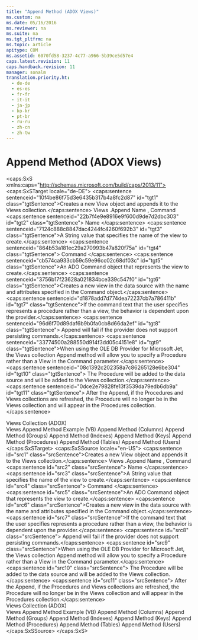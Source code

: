 ```yaml
---
title: "Append Method (ADOX Views)"
ms.custom: na
ms.date: 05/16/2016
ms.reviewer: na
ms.suite: na
ms.tgt_pltfrm: na
ms.topic: article
apitype: COM
ms.assetid: 6070fd58-3237-4c77-a966-5b39ce5d57e4
caps.latest.revision: 11
caps.handback.revision: 11
manager: sonalm
translation.priority.ht: 
  - de-de
  - es-es
  - fr-fr
  - it-it
  - ja-jp
  - ko-kr
  - pt-br
  - ru-ru
  - zh-cn
  - zh-tw
---
```

# Append Method (ADOX Views)
<?xml version="1.0" encoding="utf-8"?>
<caps:SxS xmlns:caps="http://schemas.microsoft.com/build/caps/2013/11">
  <caps:SxSTarget locale="de-DE">
    <developerReferenceWithSyntaxDocument xsi:schemaLocation="http://ddue.schemas.microsoft.com/authoring/2003/5 http://dduestorage.blob.core.windows.net/ddueschema/developer.xsd" xmlns="http://ddue.schemas.microsoft.com/authoring/2003/5" xmlns:xlink="http://www.w3.org/1999/xlink" xmlns:xsi="http://www.w3.org/2001/XMLSchema-instance">
      <introduction>
        <para>
          <caps:sentence sentenceid="10f4be86f75d3e6435b317b4a8fc2d87" id="tgt1" class="tgtSentence">Creates a new <legacyLink xlink:href="653421ce-7b94-43d0-9bc6-4900f8f2af45">View</legacyLink> object and appends it to the <legacyLink xlink:href="a55d380c-2b7b-4b57-af74-8ba0b3de0db9">Views</legacyLink> collection.</caps:sentence>
        </para>
      </introduction>
      <syntaxSection>
        <legacySyntax>
          <parameterReference>Views</parameterReference>
          <legacyBold>.Append </legacyBold>
          <parameterReference>Name</parameterReference>
          <legacyBold>,</legacyBold>
          <parameterReference>Command</parameterReference>
        </legacySyntax>
      </syntaxSection>
      <parameters>
        <content>
          <definitionTable>
            <definedTerm>
              <caps:sentence sentenceid="22b7f4e9e8916e9f600d9de7d2dbc303" id="tgt2" class="tgtSentence"> <parameterReference>Name </parameterReference></caps:sentence>
            </definedTerm>
            <definition>
              <para>
                <caps:sentence sentenceid="7124c888c8847dac4244fc4260f692b3" id="tgt3" class="tgtSentence">A <languageKeyword>String</languageKeyword> value that specifies the name of the view to create.</caps:sentence>
              </para>
            </definition>
            <definedTerm>
              <caps:sentence sentenceid="864b53a181ec29a270993b47a820f75a" id="tgt4" class="tgtSentence"> <parameterReference>Command </parameterReference></caps:sentence>
            </definedTerm>
            <definition>
              <para>
                <caps:sentence sentenceid="cb574ca933cb59c59e96cc02c68df03c" id="tgt5" class="tgtSentence">An ADO <legacyLink xlink:href="a02c22fb-542d-465e-a629-30fd59dcbebf">Command</legacyLink> object that represents the view to create.</caps:sentence>
              </para>
            </definition>
          </definitionTable>
        </content>
      </parameters>
      <languageReferenceRemarks>
        <content>
          <para>
            <caps:sentence sentenceid="3756b17f23628a021834bce339c547f0" id="tgt6" class="tgtSentence">Creates a new view in the data source with the name and attributes specified in the <legacyBold>Command</legacyBold> object.</caps:sentence>
          </para>
          <para>
            <caps:sentence sentenceid="d1878add7d774dea72237cb7a786411b" id="tgt7" class="tgtSentence">If the command text that the user specifies represents a procedure rather than a view, the behavior is dependent upon the provider.</caps:sentence>
            <caps:sentence sentenceid="96d6f70d89daf6b9b0fa0cb8d66da2ef" id="tgt8" class="tgtSentence">
              <legacyBold>Append</legacyBold> will fail if the provider does not support persisting commands.</caps:sentence>
          </para>
          <alert class="note">
            <para>
              <caps:sentence sentenceid="33774500a288550d914f3dd05c4151e8" id="tgt9" class="tgtSentence">When using the OLE DB Provider for Microsoft Jet, the <legacyBold>Views</legacyBold> collection <legacyBold>Append</legacyBold> method will allow you to specify a <legacyBold>Procedure</legacyBold> rather than a <legacyBold>View</legacyBold> in the <legacyItalic>Command</legacyItalic> parameter.</caps:sentence>
              <caps:sentence sentenceid="08c1392c202358a7c86265128e6be304" id="tgt10" class="tgtSentence"> The <legacyBold>Procedure</legacyBold> will be added to the data source and will be added to the <legacyBold>Views</legacyBold> collection.</caps:sentence>
              <caps:sentence sentenceid="0dce2e79828fe13f3539da79edb6db9a" id="tgt11" class="tgtSentence"> After the <legacyBold>Append</legacyBold>, if the <legacyBold>Procedures</legacyBold> and <legacyBold>Views</legacyBold> collections are refreshed, the <legacyBold>Procedure</legacyBold> will no longer be in the <legacyBold>Views</legacyBold> collection and will appear in the <legacyBold>Procedures</legacyBold> collection.</caps:sentence>
            </para>
          </alert>
        </content>
      </languageReferenceRemarks>
      <section>
        <title>
          <caps:sentence sentenceid="2f342d3be839cc5b67ae0de7d404b8e6" id="tgt12" class="tgtSentence">Applies To</caps:sentence>
        </title>
        <content>
          <para>
            <link xlink:href="a55d380c-2b7b-4b57-af74-8ba0b3de0db9">Views Collection (ADOX)</link>
          </para>
        </content>
      </section>
      <relatedTopics>
        <link xlink:href="b5b4c082-ac29-4f49-a8b8-e21b554c9b0d">Views Append Method Example (VB)</link>
        <link xlink:href="7a46d23c-efef-4ec7-815d-cd3ac86787dd">Append Method (Columns)</link>
        <link xlink:href="56b94fc6-7ef0-4e4a-82a3-033b94c46036">Append Method (Groups)</link>
        <link xlink:href="6695769f-275b-4b70-81bd-1a5f7d74926c">Append Method (Indexes)</link>
        <link xlink:href="215a5391-f422-42ec-99ea-4e6fbb5d3d64">Append Method (Keys)</link>
        <link xlink:href="38e3492c-c1e1-42e3-a71a-befdc90204db">Append Method (Procedures)</link>
        <link xlink:href="a362ed51-314c-4783-9598-538dbf755f3d">Append Method (Tables)</link>
        <link xlink:href="b80bc5d5-78ca-4f75-956b-2ac658029cc7">Append Method (Users)</link>
      </relatedTopics>
    </developerReferenceWithSyntaxDocument>
  </caps:SxSTarget>
  <caps:SxSSource locale="en-US">
    <developerReferenceWithSyntaxDocument xsi:schemaLocation="http://ddue.schemas.microsoft.com/authoring/2003/5 http://dduestorage.blob.core.windows.net/ddueschema/developer.xsd" xmlns="http://ddue.schemas.microsoft.com/authoring/2003/5" xmlns:xlink="http://www.w3.org/1999/xlink" xmlns:xsi="http://www.w3.org/2001/XMLSchema-instance">
      <introduction>
        <para>
          <caps:sentence id="src1" class="srcSentence">Creates a new <legacyLink xlink:href="653421ce-7b94-43d0-9bc6-4900f8f2af45">View</legacyLink> object and appends it to the <legacyLink xlink:href="a55d380c-2b7b-4b57-af74-8ba0b3de0db9">Views</legacyLink> collection.</caps:sentence>
        </para>
      </introduction>
      <syntaxSection>
        <legacySyntax>
          <parameterReference>Views</parameterReference>
          <legacyBold>.Append </legacyBold>
          <parameterReference>Name</parameterReference>
          <legacyBold>,</legacyBold>
          <parameterReference>Command</parameterReference>
        </legacySyntax>
      </syntaxSection>
      <parameters>
        <content>
          <definitionTable>
            <definedTerm>
              <caps:sentence id="src2" class="srcSentence"> <parameterReference>Name </parameterReference></caps:sentence>
            </definedTerm>
            <definition>
              <para>
                <caps:sentence id="src3" class="srcSentence">A <languageKeyword>String</languageKeyword> value that specifies the name of the view to create.</caps:sentence>
              </para>
            </definition>
            <definedTerm>
              <caps:sentence id="src4" class="srcSentence"> <parameterReference>Command </parameterReference></caps:sentence>
            </definedTerm>
            <definition>
              <para>
                <caps:sentence id="src5" class="srcSentence">An ADO <legacyLink xlink:href="a02c22fb-542d-465e-a629-30fd59dcbebf">Command</legacyLink> object that represents the view to create.</caps:sentence>
              </para>
            </definition>
          </definitionTable>
        </content>
      </parameters>
      <languageReferenceRemarks>
        <content>
          <para>
            <caps:sentence id="src6" class="srcSentence">Creates a new view in the data source with the name and attributes specified in the <legacyBold>Command</legacyBold> object.</caps:sentence>
          </para>
          <para>
            <caps:sentence id="src7" class="srcSentence">If the command text that the user specifies represents a procedure rather than a view, the behavior is dependent upon the provider.</caps:sentence>
            <caps:sentence id="src8" class="srcSentence">
              <legacyBold>Append</legacyBold> will fail if the provider does not support persisting commands.</caps:sentence>
          </para>
          <alert class="note">
            <para>
              <caps:sentence id="src9" class="srcSentence">When using the OLE DB Provider for Microsoft Jet, the <legacyBold>Views</legacyBold> collection <legacyBold>Append</legacyBold> method will allow you to specify a <legacyBold>Procedure</legacyBold> rather than a <legacyBold>View</legacyBold> in the <legacyItalic>Command</legacyItalic> parameter.</caps:sentence>
              <caps:sentence id="src10" class="srcSentence"> The <legacyBold>Procedure</legacyBold> will be added to the data source and will be added to the <legacyBold>Views</legacyBold> collection.</caps:sentence>
              <caps:sentence id="src11" class="srcSentence"> After the <legacyBold>Append</legacyBold>, if the <legacyBold>Procedures</legacyBold> and <legacyBold>Views</legacyBold> collections are refreshed, the <legacyBold>Procedure</legacyBold> will no longer be in the <legacyBold>Views</legacyBold> collection and will appear in the <legacyBold>Procedures</legacyBold> collection.</caps:sentence>
            </para>
          </alert>
        </content>
      </languageReferenceRemarks>
      <section>
        <title>
          <caps:sentence id="src12" class="srcSentence">Applies To</caps:sentence>
        </title>
        <content>
          <para>
            <link xlink:href="a55d380c-2b7b-4b57-af74-8ba0b3de0db9">Views Collection (ADOX)</link>
          </para>
        </content>
      </section>
      <relatedTopics>
        <link xlink:href="b5b4c082-ac29-4f49-a8b8-e21b554c9b0d">Views Append Method Example (VB)</link>
        <link xlink:href="7a46d23c-efef-4ec7-815d-cd3ac86787dd">Append Method (Columns)</link>
        <link xlink:href="56b94fc6-7ef0-4e4a-82a3-033b94c46036">Append Method (Groups)</link>
        <link xlink:href="6695769f-275b-4b70-81bd-1a5f7d74926c">Append Method (Indexes)</link>
        <link xlink:href="215a5391-f422-42ec-99ea-4e6fbb5d3d64">Append Method (Keys)</link>
        <link xlink:href="38e3492c-c1e1-42e3-a71a-befdc90204db">Append Method (Procedures)</link>
        <link xlink:href="a362ed51-314c-4783-9598-538dbf755f3d">Append Method (Tables)</link>
        <link xlink:href="b80bc5d5-78ca-4f75-956b-2ac658029cc7">Append Method (Users)</link>
      </relatedTopics>
    </developerReferenceWithSyntaxDocument>
  </caps:SxSSource>
</caps:SxS>